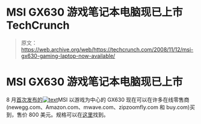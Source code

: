 # MSI GX630 游戏笔记本电脑现已上市 TechCrunch

> 原文：<https://web.archive.org/web/https://techcrunch.com/2008/11/12/msi-gx630-gaming-laptop-now-available/>

# MSI GX630 游戏笔记本电脑现已上市

8 月[首次发布的](https://web.archive.org/web/20221007094759/http://www.crunchgear.com/2008/08/29/a-virtual-cornucopia-of-msi-notebooks-announced/)[![](img/803883a51bebb746022549cd9599f32e.png "text")](https://web.archive.org/web/20221007094759/https://beta.techcrunch.com/wp-content/uploads/2008/11/text.jpg)MSI 以游戏为中心的 GX630 现在可以在许多在线零售商(newegg.com、Amazon.com、mwave.com、zipzoomfly.com 和 buy.com)买到，售价 800 美元。规格可以在[这里](https://web.archive.org/web/20221007094759/https://beta.techcrunch.com/wp-content/uploads/2008/11/picture-12.png)找到。